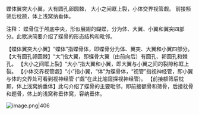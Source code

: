 蝶体翼突大小翼，大有圆孔卵圆棘，
大小之间眶上裂，小体交界视管觑。
前接额筛后枕颞，体上浅窝纳垂体。

注释：
蝶骨位于颅底中央，形似展翅的蝴蝶，分为体、大翼、小翼和翼突四部分。此歌决简要介绍了蝶骨的形态结构和毗邻。

【蝶体翼突大小翼】“蝶体”指蝶骨体，即蝶骨分为体、翼突、大翼和小翼四部分。
【大有圆孔卵圆棘】“大”指大翼，即蝶骨大翼（由前向后）有圆孔、卵圆孔和棘孔。
【大小之间眶上裂】“大小”指大翼和小翼，即大翼与小翼之间的裂隙称眶上裂。
【小体交界视管觑】“小”指小翼，“体”为蝶骨体，“视管”指视神经管，即小翼与体的交界处可看到视神经管 (“觑”在此比喻窥探视神经管)。
【前接额筛后枕颞，体上浅窝纳垂体】此句介绍了蝶骨的主要毗邻，即前接额骨和筛骨，后接枕骨和题骨，体上的浅窝称垂体窝，容纳垂体。

![image.png|406](https://picgo18719498306.oss-cn-guangzhou.aliyuncs.com/20250807142453340.png)
